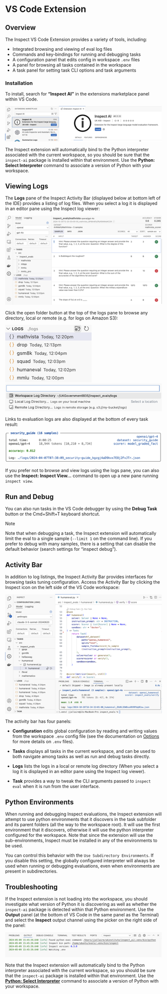 # VS Code Extension


## Overview

The Inspect VS Code Extension provides a variety of tools, including:

- Integrated browsing and viewing of eval log files
- Commands and key-bindings for running and debugging tasks
- A configuration panel that edits config in workspace `.env` files
- A panel for browsing all tasks contained in the workspace
- A task panel for setting task CLI options and task arguments

### Installation

To install, search for **“Inspect AI”** in the extensions marketplace
panel within VS Code.

![](images/inspect-vscode-install.png)

The Inspect extension will automatically bind to the Python interpreter
associated with the current workspace, so you should be sure that the
`inspect-ai` package is installed within that environment. Use the
**Python: Select Interpreter** command to associate a version of Python
with your workspace.

## Viewing Logs

The **Logs** pane of the Inspect Activity Bar (displayed below at bottom
left of the IDE) provides a listing of log files. When you select a log
it is displayed in an editor pane using the Inspect log viewer:

![](images/logs.png)

Click the open folder button at the top of the logs pane to browse any
directory, local or remote (e.g. for logs on Amazon S3):

![](images/logs-open-button.png) ![](images/logs-drop-down.png)

Links to evaluation logs are also displayed at the bottom of every task
result:

![](images/eval-log.png)

If you prefer not to browse and view logs using the logs pane, you can
also use the **Inspect: Inspect View…** command to open up a new pane
running `inspect view`.

## Run and Debug

You can also run tasks in the VS Code debugger by using the **Debug
Task** button or the Cmd+Shift+T keyboard shortcut.

> [!NOTE]
>
> Note that when debugging a task, the Inspect extension will
> automatically limit the eval to a single sample (`--limit 1` on the
> command line). If you prefer to debug with many samples, there is a
> setting that can disable the default behavior (search settings for
> “inspect debug”).

## Activity Bar

In addition to log listings, the Inspect Activity Bar provides
interfaces for browsing tasks tuning configuration. Access the Activity
Bar by clicking the Inspect icon on the left side of the VS Code
workspace:

![](images/inspect-activity-bar.png)

The activity bar has four panels:

- **Configuration** edits global configuration by reading and writing
  values from the workspace `.env` config file (see the documentation on
  [Options](options.qmd) for more details on `.env` files).

- **Tasks** displays all tasks in the current workspace, and can be used
  to both navigate among tasks as well as run and debug tasks directly.

- **Logs** lists the logs in a local or remote log directory (When you
  select a log it is displayed in an editor pane using the Inspect log
  viewer).

- **Task** provides a way to tweak the CLI arguments passed to
  `inspect eval` when it is run from the user interface.

## Python Environments

When running and debugging Inspect evaluations, the Inspect extension
will attempt to use python environments that it discovers in the task
subfolder and its parent folders (all the way to the workspace root). It
will use the first environment that it discovers, otherwise it will use
the python interpreter configured for the workspace. Note that since the
extension will use the sub-environments, Inspect must be installed in
any of the environments to be used.

You can control this behavior with the `Use Subdirectory Environments`.
If you disable this setting, the globally configured interpreter will
always be used when running or debugging evaluations, even when
environments are present in subdirectories.

## Troubleshooting

If the Inspect extension is not loading into the workspace, you should
investigate what version of Python it is discovering as well as whether
the `inspect-ai` package is detected within that Python environment. Use
the **Output** panel (at the bottom of VS Code in the same panel as the
Terminal) and select the **Inspect** output channel using the picker on
the right side of the panel:

![](images/inspect-vscode-output-channel.png)

Note that the Inspect extension will automatically bind to the Python
interpreter associated with the current workspace, so you should be sure
that the `inspect-ai` package is installed within that environment. Use
the [**Python: Select
Interpreter**](https://code.visualstudio.com/docs/python/environments#_working-with-python-interpreters)
command to associate a version of Python with your workspace.
